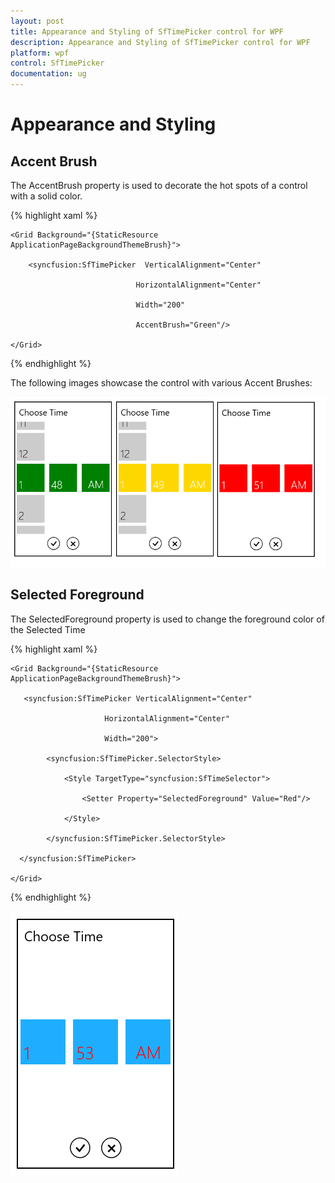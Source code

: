 ```yaml
---
layout: post
title: Appearance and Styling of SfTimePicker control for WPF
description: Appearance and Styling of SfTimePicker control for WPF
platform: wpf
control: SfTimePicker
documentation: ug
---
```


# Appearance and Styling

## Accent Brush

The AccentBrush property is used to decorate the hot spots of a control with a solid color.


{% highlight xaml %}




	<Grid Background="{StaticResource ApplicationPageBackgroundThemeBrush}">

        <syncfusion:SfTimePicker  VerticalAlignment="Center"

                                HorizontalAlignment="Center"

                                Width="200"

                                AccentBrush="Green"/>

	</Grid>

{% endhighlight %}

The following images showcase the control with various Accent Brushes:



![](Features_images/Features_img15.png)

## Selected Foreground

The SelectedForeground property is used to change the foreground color of  the Selected Time

{% highlight xaml %}



	<Grid Background="{StaticResource ApplicationPageBackgroundThemeBrush}">

       <syncfusion:SfTimePicker VerticalAlignment="Center"

                         HorizontalAlignment="Center"

                         Width="200">

            <syncfusion:SfTimePicker.SelectorStyle>

                <Style TargetType="syncfusion:SfTimeSelector">

                    <Setter Property="SelectedForeground" Value="Red"/>

                </Style>

            </syncfusion:SfTimePicker.SelectorStyle>

      </syncfusion:SfTimePicker>

	</Grid>

{% endhighlight  %}


![](Features_images/Appearance-and-Styling_img2.png)